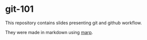 # git-101

This repository contains slides presenting git and github workflow.

They were made in markdown using [marp](https://marp.app).
